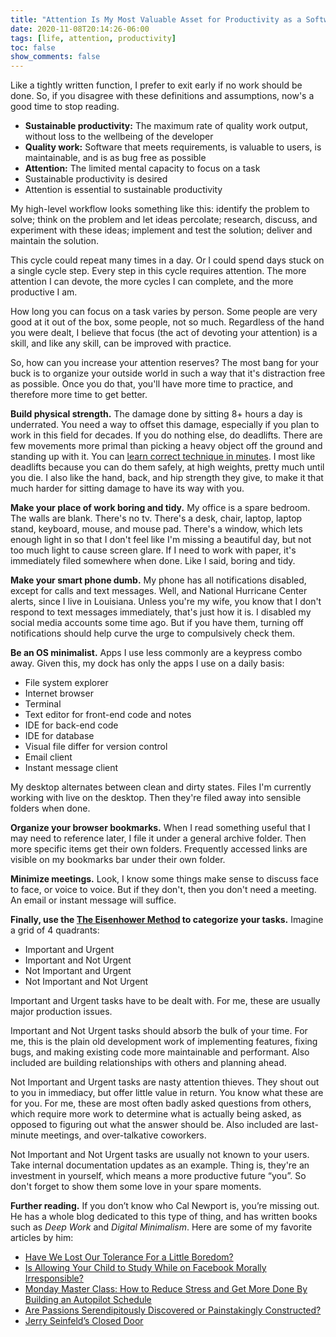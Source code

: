 ```yaml
---
title: "Attention Is My Most Valuable Asset for Productivity as a Software Developer"
date: 2020-11-08T20:14:26-06:00
tags: [life, attention, productivity]
toc: false
show_comments: false
---
```


Like a tightly written function, I prefer to exit early if no work should be done. So, if you disagree with these definitions and assumptions, now's a good time to stop reading.

- **Sustainable productivity:** The maximum rate of quality work output, without loss to the wellbeing of the developer
- **Quality work:** Software that meets requirements, is valuable to users, is maintainable, and is as bug free as possible
- **Attention:** The limited mental capacity to focus on a task
- Sustainable productivity is desired
- Attention is essential to sustainable productivity 

My high-level workflow looks something like this: identify the problem to solve; think on the problem and let ideas percolate; research, discuss, and experiment with these ideas; implement and test the solution; deliver and maintain the solution.

This cycle could repeat many times in a day. Or I could spend days stuck on a single cycle step. Every step in this cycle requires attention. The more attention I can devote, the more cycles I can complete, and the more productive I am. 

How long you can focus on a task varies by person. Some people are very good at it out of the box, some people, not so much. Regardless of the hand you were dealt, I believe that focus (the act of devoting your attention) is a skill, and like any skill, can be improved with practice. 

So, how can you increase your attention reserves? The most bang for your buck is to organize your outside world in such a way that it's distraction free as possible. Once you do that, you'll have more time to practice, and therefore more time to get better. 

**Build physical strength.** The damage done by sitting 8+ hours a day is underrated. You need a way to offset this damage, especially if you plan to work in this field for decades. If you do nothing else, do deadlifts. There are few movements more primal than picking a heavy object off the ground and standing up with it. You can [learn correct technique in minutes](https://www.youtube.com/watch?v=wYREQkVtvEc). I most like deadlifts because you can do them safely, at high weights, pretty much until you die. I also like the hand, back, and hip strength they give, to make it that much harder for sitting damage to have its way with you. 

**Make your place of work boring and tidy.** My office is a spare bedroom. The walls are blank. There's no tv. There's a desk, chair, laptop, laptop stand, keyboard, mouse, and mouse pad. There's a window, which lets enough light in so that I don't feel like I'm missing a beautiful day, but not too much light to cause screen glare. If I need to work with paper, it's immediately filed somewhere when done. Like I said, boring and tidy. 

**Make your smart phone dumb.** My phone has all notifications disabled, except for calls and text messages. Well, and National Hurricane Center alerts, since I live in Louisiana. Unless you're my wife, you know that I don't respond to text messages immediately, that's just how it is. I disabled my social media accounts some time ago. But if you have them, turning off notifications should help curve the urge to compulsively check them. 

**Be an OS minimalist.** Apps I use less commonly are a keypress combo away. Given this, my dock has only the apps I use on a daily basis:

- File system explorer 
- Internet browser 
- Terminal 
- Text editor for front-end code and notes
- IDE for back-end code 
- IDE for database 
- Visual file differ for version control
- Email client 
- Instant message client 

My desktop alternates between clean and dirty states. Files I'm currently working with live on the desktop. Then they're filed away into sensible folders when done. 

**Organize your browser bookmarks.** When I read something useful that I may need to reference later, I file it under a general archive folder. Then more specific items get their own folders. Frequently accessed links are visible on my bookmarks bar under their own folder. 

**Minimize meetings.** Look, I know some things make sense to discuss face to face, or voice to voice. But if they don't, then you don't need a meeting. An email or instant message will suffice. 

**Finally, use the [The Eisenhower Method](https://en.wikipedia.org/wiki/Time_management#The_Eisenhower_Method) to categorize your tasks.** Imagine a grid of 4 quadrants:

- Important and Urgent
- Important and Not Urgent
- Not Important and Urgent
- Not Important and Not Urgent

Important and Urgent tasks have to be dealt with. For me, these are usually major production issues. 

Important and Not Urgent tasks should absorb the bulk of your time. For me, this is the plain old development work of implementing features, fixing bugs, and making existing code more maintainable and performant. Also included are building relationships with others and planning ahead.

Not Important and Urgent tasks are nasty attention thieves. They shout out to you in immediacy, but offer little value in return. You know what these are for you. For me, these are most often badly asked questions from others, which require more work to determine what is actually being asked, as opposed to figuring out what the answer should be. Also included are last-minute meetings, and over-talkative coworkers.

Not Important and Not Urgent tasks are usually not known to your users. Take internal documentation updates as an example. Thing is, they're an investment in yourself, which means a more productive future “you”. So don't forget to show them some love in your spare moments. 

**Further reading.** If you don’t know who Cal Newport is, you’re missing out. He has a whole blog dedicated to this type of thing, and has written books such as _Deep Work_ and _Digital Minimalism_. Here are some of my favorite articles by him:

- [Have We Lost Our Tolerance For a Little Boredom?](https://www.calnewport.com/blog/2009/02/04/have-we-lost-our-tolerance-for-a-little-boredom/)
- [Is Allowing Your Child to Study While on Facebook Morally Irresponsible?](https://www.calnewport.com/blog/2010/06/10/is-allowing-your-child-to-study-while-on-facebook-morally-equivalent-to-drinking-while-pregnant/)
- [Monday Master Class: How to Reduce Stress and Get More Done By Building an Autopilot Schedule](https://www.calnewport.com/blog/2008/04/07/monday-master-class-how-to-reduce-stress-and-get-more-done-by-building-an-autopilot-schedule/)
- [Are Passions Serendipitously Discovered or Painstakingly Constructed?](https://www.calnewport.com/blog/2009/11/24/are-passions-serendipitously-discovered-or-painstakingly-constructed/)
- [Jerry Seinfeld’s Closed Door](https://www.calnewport.com/blog/2018/06/08/jerry-seinfelds-closed-door/)
